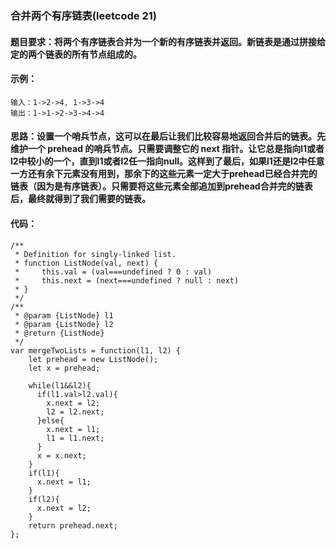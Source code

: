 ### 合并两个有序链表(leetcode 21)

#### 题目要求：将两个有序链表合并为一个新的有序链表并返回。新链表是通过拼接给定的两个链表的所有节点组成的。
#### 示例：
```
输入：1->2->4, 1->3->4
输出：1->1->2->3->4->4
```
#### 思路：设置一个哨兵节点，这可以在最后让我们比较容易地返回合并后的链表。先维护一个 prehead 的哨兵节点。只需要调整它的 next 指针。让它总是指向l1或者l2中较小的一个，直到l1或者l2任一指向null。这样到了最后，如果l1还是l2中任意一方还有余下元素没有用到，那余下的这些元素一定大于prehead已经合并完的链表（因为是有序链表）。只需要将这些元素全部追加到prehead合并完的链表后，最终就得到了我们需要的链表。
#### 代码：

```
/**
 * Definition for singly-linked list.
 * function ListNode(val, next) {
 *     this.val = (val===undefined ? 0 : val)
 *     this.next = (next===undefined ? null : next)
 * }
 */
/**
 * @param {ListNode} l1
 * @param {ListNode} l2
 * @return {ListNode}
 */
var mergeTwoLists = function(l1, l2) {
    let prehead = new ListNode();
    let x = prehead;

    while(l1&&l2){
      if(l1.val>l2.val){
        x.next = l2;
        l2 = l2.next;
      }else{
        x.next = l1;
        l1 = l1.next;
      }
      x = x.next;
    }
    if(l1){
      x.next = l1;
    }
    if(l2){
      x.next = l2;
    }
    return prehead.next;
};
```